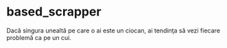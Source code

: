 # based_scrapper
Dacă singura unealtă pe care o ai este un ciocan, ai tendinţa să vezi fiecare problemă ca pe un cui.
